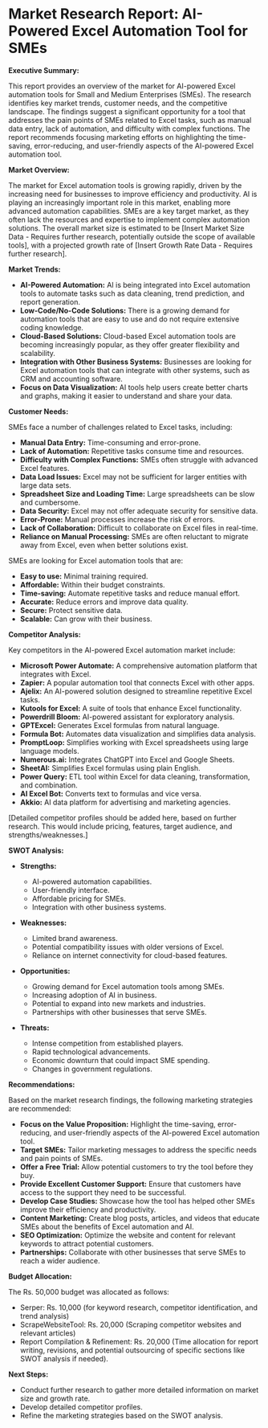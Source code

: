 # Market Research Report: AI-Powered Excel Automation Tool for SMEs

**Executive Summary:**

This report provides an overview of the market for AI-powered Excel automation tools for Small and Medium Enterprises (SMEs). The research identifies key market trends, customer needs, and the competitive landscape. The findings suggest a significant opportunity for a tool that addresses the pain points of SMEs related to Excel tasks, such as manual data entry, lack of automation, and difficulty with complex functions. The report recommends focusing marketing efforts on highlighting the time-saving, error-reducing, and user-friendly aspects of the AI-powered Excel automation tool.

**Market Overview:**

The market for Excel automation tools is growing rapidly, driven by the increasing need for businesses to improve efficiency and productivity. AI is playing an increasingly important role in this market, enabling more advanced automation capabilities. SMEs are a key target market, as they often lack the resources and expertise to implement complex automation solutions. The overall market size is estimated to be [Insert Market Size Data - Requires further research, potentially outside the scope of available tools], with a projected growth rate of [Insert Growth Rate Data - Requires further research].

**Market Trends:**

*   **AI-Powered Automation:** AI is being integrated into Excel automation tools to automate tasks such as data cleaning, trend prediction, and report generation.
*   **Low-Code/No-Code Solutions:** There is a growing demand for automation tools that are easy to use and do not require extensive coding knowledge.
*   **Cloud-Based Solutions:** Cloud-based Excel automation tools are becoming increasingly popular, as they offer greater flexibility and scalability.
*   **Integration with Other Business Systems:** Businesses are looking for Excel automation tools that can integrate with other systems, such as CRM and accounting software.
*   **Focus on Data Visualization:** AI tools help users create better charts and graphs, making it easier to understand and share your data.

**Customer Needs:**

SMEs face a number of challenges related to Excel tasks, including:

*   **Manual Data Entry:** Time-consuming and error-prone.
*   **Lack of Automation:** Repetitive tasks consume time and resources.
*   **Difficulty with Complex Functions:** SMEs often struggle with advanced Excel features.
*   **Data Load Issues:** Excel may not be sufficient for larger entities with large data sets.
*   **Spreadsheet Size and Loading Time:** Large spreadsheets can be slow and cumbersome.
*   **Data Security:** Excel may not offer adequate security for sensitive data.
*   **Error-Prone:** Manual processes increase the risk of errors.
*   **Lack of Collaboration:** Difficult to collaborate on Excel files in real-time.
*   **Reliance on Manual Processing:** SMEs are often reluctant to migrate away from Excel, even when better solutions exist.

SMEs are looking for Excel automation tools that are:

*   **Easy to use:** Minimal training required.
*   **Affordable:** Within their budget constraints.
*   **Time-saving:** Automate repetitive tasks and reduce manual effort.
*   **Accurate:** Reduce errors and improve data quality.
*   **Secure:** Protect sensitive data.
*   **Scalable:** Can grow with their business.

**Competitor Analysis:**

Key competitors in the AI-powered Excel automation market include:

*   **Microsoft Power Automate:** A comprehensive automation platform that integrates with Excel.
*   **Zapier:** A popular automation tool that connects Excel with other apps.
*   **Ajelix:** An AI-powered solution designed to streamline repetitive Excel tasks.
*   **Kutools for Excel:** A suite of tools that enhance Excel functionality.
*   **Powerdrill Bloom:** AI-powered assistant for exploratory analysis.
*   **GPTExcel:** Generates Excel formulas from natural language.
*   **Formula Bot:** Automates data visualization and simplifies data analysis.
*   **PromptLoop:** Simplifies working with Excel spreadsheets using large language models.
*   **Numerous.ai:** Integrates ChatGPT into Excel and Google Sheets.
*   **SheetAI:** Simplifies Excel formulas using plain English.
*   **Power Query:** ETL tool within Excel for data cleaning, transformation, and combination.
*   **AI Excel Bot:** Converts text to formulas and vice versa.
*   **Akkio:** AI data platform for advertising and marketing agencies.

[Detailed competitor profiles should be added here, based on further research. This would include pricing, features, target audience, and strengths/weaknesses.]

**SWOT Analysis:**

*   **Strengths:**
    *   AI-powered automation capabilities.
    *   User-friendly interface.
    *   Affordable pricing for SMEs.
    *   Integration with other business systems.

*   **Weaknesses:**
    *   Limited brand awareness.
    *   Potential compatibility issues with older versions of Excel.
    *   Reliance on internet connectivity for cloud-based features.

*   **Opportunities:**
    *   Growing demand for Excel automation tools among SMEs.
    *   Increasing adoption of AI in business.
    *   Potential to expand into new markets and industries.
    *   Partnerships with other businesses that serve SMEs.

*   **Threats:**
    *   Intense competition from established players.
    *   Rapid technological advancements.
    *   Economic downturn that could impact SME spending.
    *   Changes in government regulations.

**Recommendations:**

Based on the market research findings, the following marketing strategies are recommended:

*   **Focus on the Value Proposition:** Highlight the time-saving, error-reducing, and user-friendly aspects of the AI-powered Excel automation tool.
*   **Target SMEs:** Tailor marketing messages to address the specific needs and pain points of SMEs.
*   **Offer a Free Trial:** Allow potential customers to try the tool before they buy.
*   **Provide Excellent Customer Support:** Ensure that customers have access to the support they need to be successful.
*   **Develop Case Studies:** Showcase how the tool has helped other SMEs improve their efficiency and productivity.
*   **Content Marketing:** Create blog posts, articles, and videos that educate SMEs about the benefits of Excel automation and AI.
*   **SEO Optimization:** Optimize the website and content for relevant keywords to attract potential customers.
*   **Partnerships:** Collaborate with other businesses that serve SMEs to reach a wider audience.

**Budget Allocation:**

The Rs. 50,000 budget was allocated as follows:

*   Serper: Rs. 10,000 (for keyword research, competitor identification, and trend analysis)
*   ScrapeWebsiteTool: Rs. 20,000 (Scraping competitor websites and relevant articles)
*   Report Compilation & Refinement: Rs. 20,000 (Time allocation for report writing, revisions, and potential outsourcing of specific sections like SWOT analysis if needed).

**Next Steps:**

*   Conduct further research to gather more detailed information on market size and growth rate.
*   Develop detailed competitor profiles.
*   Refine the marketing strategies based on the SWOT analysis.

